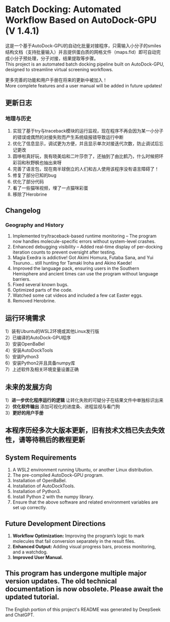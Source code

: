 # Batch Docking: Automated Workflow Based on AutoDock-GPU (V 1.4.1)
这是一个基于AutoDock-GPU的自动化批量对接程序，只需输入小分子的smiles结构文档（支持批量输入）并且提供蛋白质的网格文件（maps.fld）即可自动完成小分子预处理，分子对接，结果提取等步骤。<br>
This project is an automated batch docking pipeline built on AutoDock-GPU, designed to streamline virtual screening workflows.<br>

更多完善的功能和用户手册在将来的更新中被加入！<br>
More complete features and a user manual will be added in future updates!<br>

## 更新日志
### 地理与历史
1. 实现了基于try与traceback模块的运行监视，现在程序不再会因为某一小分子的错误或偶然的对接失败而产生系统级报错导致运行中断<br>
2. 优化了信息显示，调试更为方便，并且显示单次对接迭代次数，防止调试后忘记更改<br>
3. 圆哆啦真好玩，我有晓美焰和二叶莎奈了，还抽到了由比鹤乃，什么时候把环彩羽和秋野枫也抽出来呀<br>
4. 完善了语言包，现在南半球倒立的人们和古人使用该程序没有语言障碍了！<br>
5. 修复了部分已知的bug<br>
6. 优化了部分代码<br>
7. 看了一些猫咪视频，埋了一点猫咪彩蛋<br>
8. 移除了Herobrine<br>

## Changelog<br>
### Geography and History
1. Implemented try/traceback-based runtime monitoring – The program now handles molecule-specific errors without system-level crashes.
2. Enhanced debugging visibility – Added real-time display of per-docking iteration counts to prevent oversight after testing.
3. Magia Exedra is addictive! Got Akimi Homura, Futaba Sana, and Yui Tsuruno... still hunting for Tamaki Iroha and Akino Kaede! 
4. Improved the language pack, ensuring users in the Southern Hemisphere and ancient times can use the program without language barriers.
5. Fixed several known bugs.
6. Optimized parts of the code.
7. Watched some cat videos and included a few cat Easter eggs.
8. Removed Herobrine.


## 运行环境需求
1）装有Ubuntu的WSL2环境或其他Linux发行版<br>
2）已编译的AutoDock-GPU程序<br>
3）安装OpenBaBel<br>
4）安装AutoDockTools<br>
5）安装Python3<br>
6）安装Python2并且具备numpy库<br>
7）上述软件及相关环境变量设置正确<br>

## 未来的发展方向
1）**进一步优化程序运行的逻辑** 让转化失败的可疑分子在结果文件中单独标识出来<br>
2）**优化软件输出** 添加可视化的进度条、进程监视与看门狗<br>
3）**更好的用户手册**<br>

## 本程序历经多次大版本更新，旧有技术文档已失去失效性，请等待稍后的教程更新

## System Requirements
1. A WSL2 environment running Ubuntu, or another Linux distribution.<br>
2. The pre-compiled AutoDock-GPU program.<br>
3. Installation of OpenBaBel.<br>
4. Installation of AutoDockTools.<br>
5. Installation of Python3.<br>
6. Install Python 2 with the numpy library.<br>
7. Ensure that the above software and related environment variables are set up correctly.<br>

## Future Development Directions
1. **Workflow Optimization:** Improving the program’s logic to mark molecules that fail conversion separately in the result files.<br>
2. **Enhanced Output:** Adding visual progress bars, process monitoring, and a watchdog.<br>
3. **Improved User Manual.**<br>

## This program has undergone multiple major version updates. The old technical documentation is now obsolete. Please await the updated tutorial.

The English portion of this project's README was generated by DeepSeek and ChatGPT.







